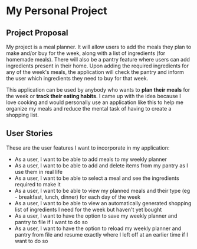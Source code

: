 # My Personal Project

## Project Proposal

My project is a meal planner. It will allow users to add the meals they plan to
make and/or buy for the week, along with a list of ingredients (for homemade 
meals). There will also be a pantry feature where users can add ingredients 
present in their home. Upon adding the required ingredients for any of the
week's meals, the application will check the pantry and inform the user which
ingredients they need to buy for that week.

This application can be used by anybody who wants to **plan their meals** for the
week or **track their eating habits**. I came up with the idea because I love cooking
and would personally use an application like this to help me organize my meals
and reduce the mental task of having to create a shopping list.

## User Stories

These are the user features I want to incorporate in my application:

- As a user, I want to be able to add meals to my weekly planner
- As a user, I want to be able to add and delete items from my pantry as I use
them in real life
- As a user, I want to be able to select a meal and see the ingredients 
required to make it
- As a user, I want to be able to view my planned meals and their type 
(eg - breakfast, lunch, dinner) for each day of the week 
- As a user, I want to be able to view an automatically generated shopping
list of ingredients I need for the week but haven't yet bought
- As a user, I want to have the option to save my weekly planner and pantry to file 
if I want to do so
- As a user, I want to have the option to reload my weekly planner and pantry 
from file and resume exactly where I left off at an earlier time if I want to do so
